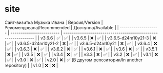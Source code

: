 # site
Сайт-визитка Музыка Ивана
| Версия/Version       | Рекомендована/Recommended | Доступна/Available                                              |
| -------------------- | ------------------------- | --------------------------------------------------------------- |
| v3.6.6               | :white_check_mark:        | :white_check_mark:                                              |
| v3.6.5               | :x:                       | :white_check_mark:                                              |
| v3.6.5-d24m10y21-3   | :x:                       | :white_check_mark:                                              |
| v3.6.5-d24m10y21-2   | :x:                       | :white_check_mark:                                              |
| v3.6.5-d24m10y21     | :x:                       | :white_check_mark:                                              |
| v3.6.4               | :x:                       | :white_check_mark:                                              |
| v3.6.3               | :x:                       | :white_check_mark:                                              |
| v3.6.2               | :x:                       | :white_check_mark:                                              |
| v3.6.1               | :x:                       | :white_check_mark:                                              |
| v3.6                 | :x:                       | :white_check_mark:                                              |
| v3.5.1               | :x:                       | :white_check_mark:                                              |
| v3.5                 | :x:                       | :white_check_mark:                                              |
| v3.4                 | :x:                       | :white_check_mark:                                              |
| v3.3                 | :x:                       | :white_check_mark:                                              |
| v3.2                 | :x:                       | :white_check_mark:                                              |
| v3.1                 | :x:                       | :white_check_mark:                                              |
| v3.0                 | :x:                       | :white_check_mark:                                              |
| v2.0                 | :x:                       | :white_check_mark: (В другом репозитории/In another repository) |
| v1.0                 | :x:                       | :x:                                                             |
